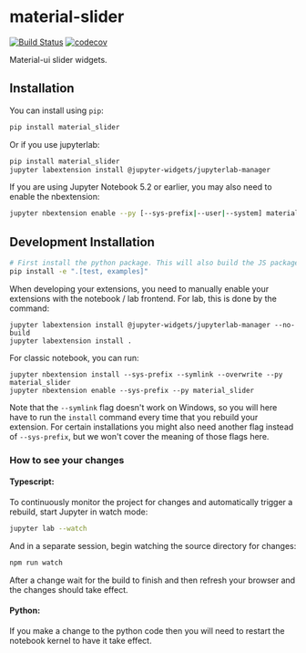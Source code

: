 
# material-slider

[![Build Status](https://travis-ci.org/osscar-org/material-slider.svg?branch=master)](https://travis-ci.org/osscar-org/material_slider)
[![codecov](https://codecov.io/gh/osscar-org/material-slider/branch/master/graph/badge.svg)](https://codecov.io/gh/osscar-org/material-slider)


Material-ui slider widgets.

## Installation

You can install using `pip`:

```bash
pip install material_slider
```

Or if you use jupyterlab:

```bash
pip install material_slider
jupyter labextension install @jupyter-widgets/jupyterlab-manager
```

If you are using Jupyter Notebook 5.2 or earlier, you may also need to enable
the nbextension:
```bash
jupyter nbextension enable --py [--sys-prefix|--user|--system] material_slider
```

## Development Installation


```bash
# First install the python package. This will also build the JS packages.
pip install -e ".[test, examples]"
```

When developing your extensions, you need to manually enable your extensions with the
notebook / lab frontend. For lab, this is done by the command:

```
jupyter labextension install @jupyter-widgets/jupyterlab-manager --no-build
jupyter labextension install .
```

For classic notebook, you can run:

```
jupyter nbextension install --sys-prefix --symlink --overwrite --py material_slider
jupyter nbextension enable --sys-prefix --py material_slider
```

Note that the `--symlink` flag doesn't work on Windows, so you will here have to run
the `install` command every time that you rebuild your extension. For certain installations
you might also need another flag instead of `--sys-prefix`, but we won't cover the meaning
of those flags here.

### How to see your changes
#### Typescript:
To continuously monitor the project for changes and automatically trigger a rebuild, start Jupyter in watch mode:
```bash
jupyter lab --watch
```
And in a separate session, begin watching the source directory for changes:
```bash
npm run watch
```

After a change wait for the build to finish and then refresh your browser and the changes should take effect.

#### Python:
If you make a change to the python code then you will need to restart the notebook kernel to have it take effect.
